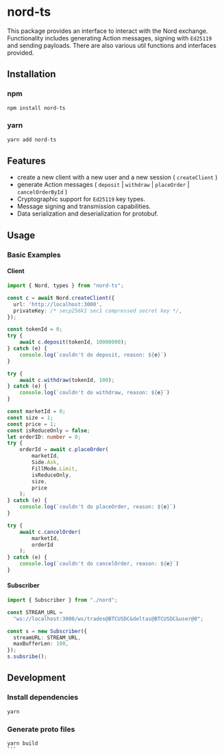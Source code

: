 # nord-ts

This package provides an interface to interact with the Nord exchange. Functionality includes generating Action messages, signing with `Ed25119` and sending payloads. There are also various util functions and interfaces provided.

## Installation

### npm

```bash
npm install nord-ts
```

### yarn

```bash
yarn add nord-ts
```

## Features

- create a new client with a new user and a new session ( `createClient` )
- generate Action messages ( `deposit` | `withdraw` | `placeOrder` | `cancelOrderById` )
- Cryptographic support for `Ed25119` key types.
- Message signing and transmission capabilities.
- Data serialization and deserialization for protobuf.

## Usage

### Basic Examples

#### Client

```typescript
import { Nord, types } from "nord-ts";

const c = await Nord.createClient({
  url: 'http://localhost:3000',
  privateKey: /* secp256k1 sec1 compressed secret key */,
});

const tokenId = 0;
try {
    await c.deposit(tokenId, 10000000);
} catch (e) {
    console.log(`couldn't do deposit, reason: ${e}`)
}

try {
    await c.withdraw(tokenId, 100);
} catch (e) {
    console.log(`couldn't do withdraw, reason: ${e}`)
}

const marketId = 0;
const size = 1;
const price = 1;
const isReduceOnly = false;
let orderID: number = 0;
try {
    orderId = await c.placeOrder(
        marketId,
        Side.Ask,
        FillMode.Limit,
        isReduceOnly,
        size,
        price
    );
} catch (e) {
    console.log(`couldn't do placeOrder, reason: ${e}`)
}

try {
    await c.cancelOrder(
        marketId,
        orderId
    );
} catch (e) {
    console.log(`couldn't do cancelOrder, reason: ${e}`)
}
```

#### Subscriber

```typescript
import { Subscriber } from "./nord";

const STREAM_URL =
  "ws://localhost:3000/ws/trades@BTCUSDC&deltas@BTCUSDC&user@0";

const s = new Subscriber({
  streamURL: STREAM_URL,
  maxBufferLen: 100,
});
s.subsribe();
```

## Development

### Install dependencies

```bash
yarn
```

### Generate proto files

````bash
yarn build
```
````
